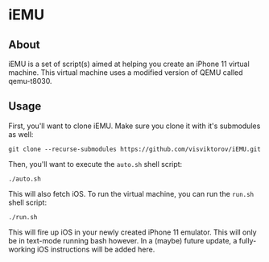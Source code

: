 # iEMU
## About
iEMU is a set of script(s) aimed at helping you create an iPhone 11 virtual machine. This virtual machine uses a modified version of QEMU called qemu-t8030.
## Usage
First, you'll want to clone iEMU. Make sure you clone it with it's submodules as well:
```
git clone --recurse-submodules https://github.com/visviktorov/iEMU.git
```
Then, you'll want to execute the `auto.sh` shell script:
```
./auto.sh
```
This will also fetch iOS. To run the virtual machine, you can run the `run.sh` shell script:
```
./run.sh
```
This will fire up iOS in your newly created iPhone 11 emulator. This will only be in text-mode running bash however. In a (maybe) future update, a fully-working iOS instructions will be added here.
